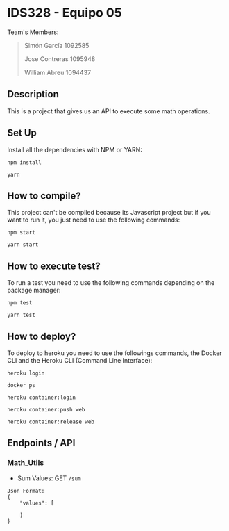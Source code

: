 # IDS328 - Equipo 05
Team's Members:
> Simón García 1092585
>
> Jose Contreras 1095948
>
> William Abreu 1094437

## Description
This is a project that gives us an API to execute some math operations.

## Set Up
Install all the dependencies with NPM or YARN:
```
npm install
```
```
yarn
```

## How to compile?
This project can't be compiled because its Javascript project but if you want to run it, you just need to use the following commands: 
```
npm start
```
```
yarn start
```
## How to execute test?
To run a test you need to use the following commands depending on the package manager:
```
npm test
```
```
yarn test
```
## How to deploy?
To deploy to heroku you need to use the followings commands, the Docker CLI and the Heroku CLI (Command Line Interface):
```
heroku login

docker ps

heroku container:login

heroku container:push web

heroku container:release web
```



## Endpoints / API
### Math_Utils
- Sum Values: GET `/sum`
```
Json Format:
{
    "values": [

    ]
}
```
